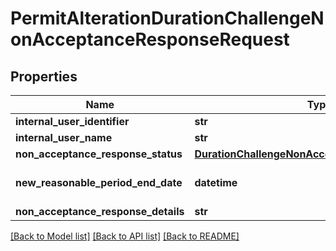 # PermitAlterationDurationChallengeNonAcceptanceResponseRequest

## Properties
Name | Type | Description | Notes
------------ | ------------- | ------------- | -------------
**internal_user_identifier** | **str** | Max length 100 characters | [optional] 
**internal_user_name** | **str** | Max length 100 characters | [optional] 
**non_acceptance_response_status** | [**DurationChallengeNonAcceptanceResponseStatus**](DurationChallengeNonAcceptanceResponseStatus.md) |  | 
**new_reasonable_period_end_date** | **datetime** | Required if non_acceptance_response_status &#x3D; reasonable_period_end_date_changed | [optional] 
**non_acceptance_response_details** | **str** | Max length 500 characters | 

[[Back to Model list]](../README.md#documentation-for-models) [[Back to API list]](../README.md#documentation-for-api-endpoints) [[Back to README]](../README.md)


